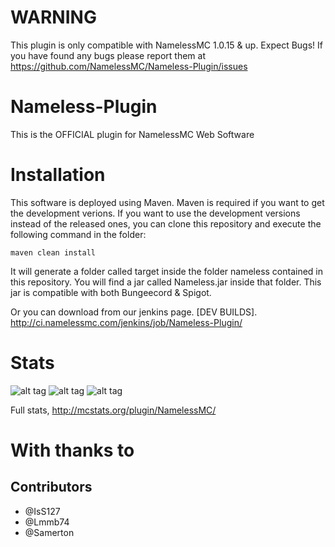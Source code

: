 # WARNING
This plugin is only compatible with NamelessMC 1.0.15 & up.
Expect Bugs!
If you have found any bugs please report them at https://github.com/NamelessMC/Nameless-Plugin/issues

# Nameless-Plugin
This is the OFFICIAL plugin for NamelessMC Web Software

# Installation
This software is deployed using Maven. Maven is required if you want to get the development verions. If you want to use the development versions instead of the released ones, you can clone this repository and execute the following command in the folder:
```
maven clean install
```
It will generate a folder called target inside the folder nameless contained in this repository. You will find a jar called Nameless.jar inside that folder. This jar is compatible with both Bungeecord & Spigot.

Or you can download from our jenkins page. [DEV BUILDS].
http://ci.namelessmc.com/jenkins/job/Nameless-Plugin/

# Stats
![alt tag](http://i.mcstats.org/NamelessMC/Server+Software.png)
![alt tag](http://i.mcstats.org/NamelessMC/Version+Demographics.png)
![alt tag](http://i.mcstats.org/NamelessMC/Global+Statistics.png)

Full stats, http://mcstats.org/plugin/NamelessMC/

# With thanks to
## Contributors
- @IsS127
- @Lmmb74
- @Samerton
